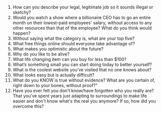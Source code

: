 1. How can you describe your legal, legitimate job so it sounds illegal or sketchy?
2. Would you watch a show where a billionaire CEO has to go an entire month on their lowest-paid employees' salary, without access to any other resources than that of the employee? What do you think would happen?
3. Without saying what the category is, what are your top five?
4. What free things online should everyone take advantage of?
5. What makes you optimistic about the future?
6. Why do you like to be alive?
7. What life changing item can you buy for less than $100?
8. What’s something small you can start doing today to better yourself?
9. What is the coolest website you’ve visited that no one knows about?
10. What looks easy but is actually difficult?
11. What do you KNOW is true without evidence? What are you certain of, right down to your bones, without proof?"
12. Have you ever felt you don't know/have forgotten who you really are? That you've spent years just adapting to surroundings to make life easier and don't know what's the real you anymore? If so, how did you overcome this?